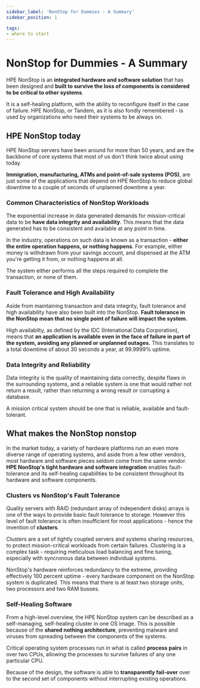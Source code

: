 ```yaml
---
sidebar_label: 'NonStop for Dummies - A Summary'
sidebar_position: 1

tags:
- where to start
---
```

# NonStop for Dummies - A Summary

HPE NonStop is an **integrated hardware and software solution** that has been designed and **built to survive the loss of components is considered to be critical to other systems**.

It is a self-healing platform, with the ability to reconfigure itself in the case of failure. HPE NonStop, or Tandem, as it is also fondly remembered - is used by organizations who need their systems to be always on.

## HPE NonStop today
HPE NonStop servers have been around for more than 50 years, and are the backbone of core systems that most of us don't think twice about using today.

**Immigration, manufacturing, ATMs and point-of-sale systems (POS)**, are just some of the applications that depend on HPE NonStop to reduce global downtime to a couple of seconds of unplanned downtime a year.

### Common Characteristics of NonStop Workloads
The exponential increase in data generated demands for mission-critical data to be **have data integrity and availability**. This means that the data generated has to be consistent and available at any point in time.

In the industry, operations on such data is known as a transaction - **either the entire operation happens, or nothing happens**. For example, either money is withdrawn from your savings account, and dispensed at the ATM you're getting it from, or nothing happens at all. 

The system either performs all the steps required to complete the transaction, or none of them.

### Fault Tolerance and High Availability
Aside from maintaining transaction and data integrity, fault tolerance and high availability have also been built into the NonStop. **Fault tolerance in the NonStop mean that no single point of failure will impact the system.**

High availabilty, as defined by the IDC (Intenational Data Corporation), means that **an application is available even in the face of failure in part of the system, avoiding any planned or unplanned outages.** This translates to a total downtime of about 30 seconds a year, at 99.9999% uptime.

### Data Integrity and Reliability
Data integrity is the quality of maintaining data correctly, despite flaws in the surrounding systems, and a reliable system is one that would rather not return a result, rather than returning a wrong result or corrupting a database.

A mission critical system should be one that is reliable, available and fault-tolerant.


## What makes the NonStop nonstop
In the market today, a variety of hardware platforms run an even more diverse range of operating systems, and aside from a few other vendors, most hardware and software pieces seldom come from the same vendor. **HPE NonStop's tight hardware and software integration** enables fault-tolerance and its self-healing capabilities to be consistent throughout its hardware and software components.

### Clusters vs NonStop's Fault Tolerance 
Quality servers with RAID (redundant array of independent disks) arrays is one of the ways to provide basic fault tolerance to storage. However this level of fault tolerance is often insufficient for most applications - hence the invention of **clusters**. 

Clusters are a set of tightly coupled servers and systems sharing resources, to protect mission-critical workloads from certain failures. Clustering is a complex task - requiring meticulous load balancing and fine tuning, especially with syncronous data between individual systems.

NonStop's hardware reinforces redundancy to the extreme, providing effectively 100 percent uptime - every hardware component on the NonStop system is duplicated. This means that there is at least two storage units, two processors and two RAM busses.

### Self-Healing Software
From a high-level overview, the HPE NonStop system can be described as a self-managing, self-healing cluster in one OS image. This is possible because of the **shared nothing architecture**, preventing malware and viruses from spreading between the components of the systems.

Critical operating system processes run in what is called **process pairs** in over two CPUs, allowing the processes to survive failures of any one particular CPU.

Because of the design, the software is able to **transparently fail-over** over to the second set of components without interrupting existing operations.

<!-- ## Platform Overview -->



<!-- 
### TACL: Your Command Interface

Once connected, you'll interact with the system using TACL (Tandem Advanced Command Language). TACL is the primary command-line interface for Guardian.

Here are some basic TACL commands to get you started:

- `LOGON [username]`: Log into the system
- `VOLUME [$disk.subvolume]`: Change the current subvolume
- `FILES`: List files in the current subvolume
- `TYPE`: Display the contents of a file
- `EDIT`: Open the text editor to create or modify files
- `RUN`: Execute a program
- `HELP`: Display help information for commands

### File System Structure

Guardian uses a hierarchical file system structure:

- System: The top level, represented by a backslash ($$
- Volume: A disk or logical partition, e.g., $DATA
- Subvolume: A directory-like structure within a volume
- File: Individual files within a subvolume

A full file name might look like this: \SYSTEM.$DATA.MYSUBVOL.MYFILE

### Process Management

Guardian processes are identified by a process name or a process ID. Use the `STATUS` command to view running processes and the `STOP` command to terminate a process.

### Security

Guardian uses a robust security model. Users are assigned to user groups, and access to files and other system resources is controlled through access control lists (ACLs).

### Developing Applications

For application development, Guardian supports various programming languages, including COBOL, C, C++, and Java. The specific development environment will depend on your chosen language and tools.

### Monitoring and Management

Guardian provides several tools for system monitoring and management:

- Measure: Performance monitoring subsystem
- Pathway: Transaction processing environment
- TMF (Transaction Management Facility): For managing distributed transactions

As you become more familiar with Guardian, you'll discover its powerful features for ensuring high availability, scalability, and data integrity in mission-critical environments.

Remember, this is just a starting point. HPE provides comprehensive documentation and training resources to help you master the NonStop Guardian environment.

### Citations:

[1] https://img1.wsimg.com/blobby/go/9a32841c-0d54-4ad0-8acd-a5b15c41cae1/downloads/jajorogatilaneba.pdf

[2] https://www.hpe.com/us/en/collaterals/collateral.a50005133enw.html

[3] https://gtug.de/Download/Tagungen/2019_05/Bernhard%20-%20GTUG%20May%202019%20final%20external.pdf

[4] https://docs.oracle.com/en/middleware/goldengate/non-stop/12.3.0.1/reference/reference-guide-oracle-goldengate-hp-nonstop-guardian.pdf

[5] http://www.nonstoptools.com/manuals/Guardian-Operations-Guide.pdf -->


<!-- # Getting Started

## Platform
- Logging into the TACL System
- Logging into OSS
- Navigating subsystems
    - File Systems
        - FUP
        - Overview of NonStop DB (Enscribe) - link it below
        - link to the page in documentation
    - Monitoring and System Analytics - MEASURE
    - Subsystem Managements - Subsystem Control Facility (SCF)
    - User Authentication - SAFECOM
    - Containerisation - PATHCOM (referenced later)
- Starting and Stopping Programs

## Database
### SQL/MX
- Logging into CLI
- CRUD
- ACID Properties 
- **WebDBS

### SQL/MP
- Logging into CLI
- CRUD

### Enscribe
- CRUD
- API Based Access - CRUD 
    <!-- - J Toolkit - key seq, queue seq and entry seq - CRUD using Java
    - J Cache -  -->

<!-- ## Middleware
Layer that works between the Database and Platform
- TS/MP (containerisation)
- Java Middleware
- JEE Containers
- TMF


## Development Environment
- NSDEE - language compilers and runtimes
- NSDevEnv (on Cloud)
- NSDevOps -->